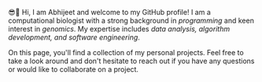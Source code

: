 




:sunglasses::speech_balloon:  Hi, I am Abhijeet and welcome to my GitHub profile! I am a computational biologist with a strong background in *programming* and keen interest in *genomics*. My expertise includes *data analysis, algorithm development, and software engineering*. 

On this page, you'll find a collection of my personal projects. Feel free to take a look around and don't hesitate to reach out if you have any questions or would like to collaborate on a project.
